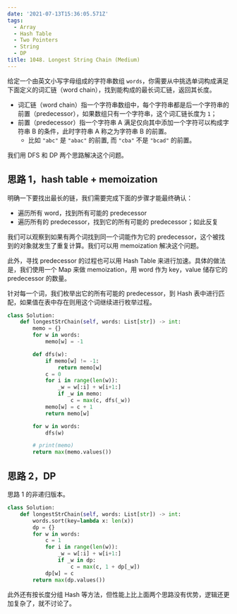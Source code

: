 ```yaml
---
date: '2021-07-13T15:36:05.571Z'
tags:
  - Array
  - Hash Table
  - Two Pointers
  - String
  - DP
title: 1048. Longest String Chain (Medium)
---
```


给定一个由英文小写字母组成的字符串数组 `words`，你需要从中挑选单词构成满足下面定义的词汇链（word chain），找到能构成的最长词汇链，返回其长度。

- 词汇链（word chain）指一个字符串数组中，每个字符串都是后一个字符串的前置（predecessor），如果数组只有一个字符串，这个词汇链长度为 `1`；
- 前置（predecessor）指一个字符串 A 满足仅向其中添加一个字符可以构成字符串 B 的条件，此时字符串 A 称之为字符串 B 的前置。
  - 比如 `"abc"` 是 `"abac"` 的前置, 而 `"cba"` 不是 `"bcad"` 的前置。

我们用 DFS 和 DP 两个思路解决这个问题。

<!-- more -->

## 思路 1，hash table + memoization

明确一下要找出最长的链，我们需要完成下面的步骤才能最终确认：

- 遍历所有 word，找到所有可能的 predecessor
- 遍历所有的 predecessor，找到它的所有可能的 predecessor；如此反复

我们可以观察到如果有两个词找到同一个词能作为它的 predecessor，这个被找到的对象就发生了重复计算。我们可以用 memoization 解决这个问题。

此外，寻找 predecessor 的过程也可以用 Hash Table 来进行加速。具体的做法是，我们使用一个 Map 来做 memoization，用 word 作为 key，value 储存它的 predecessor 的数量。

针对每一个词，我们枚举出它的所有可能的 predecessor，到 Hash 表中进行匹配，如果值在表中存在则用这个词继续进行枚举过程。

```python
class Solution:
    def longestStrChain(self, words: List[str]) -> int:
        memo = {}
        for w in words:
            memo[w] = -1

        def dfs(w):
            if memo[w] != -1:
                return memo[w]
            c = 0
            for i in range(len(w)):
                _w = w[:i] + w[i+1:]
                if _w in memo:
                    c = max(c, dfs(_w))
            memo[w] = c + 1
            return memo[w]

        for w in words:
            dfs(w)

        # print(memo)
        return max(memo.values())
```

## 思路 2，DP

思路 1 的非递归版本。

```python
class Solution:
    def longestStrChain(self, words: List[str]) -> int:
        words.sort(key=lambda x: len(x))
        dp = {}
        for w in words:
            c = 1
            for i in range(len(w)):
                _w = w[:i] + w[i+1:]
                if _w in dp:
                    c = max(c, 1 + dp[_w])
            dp[w] = c
        return max(dp.values())
```

此外还有按长度分组 Hash 等方法，但性能上比上面两个思路没有优势，逻辑还更加复杂了，就不讨论了。
